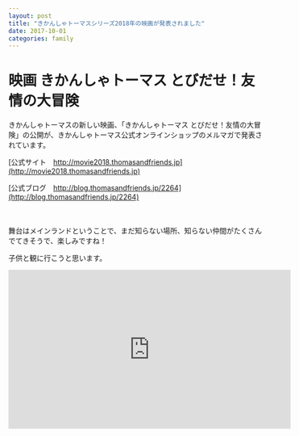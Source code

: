 ```yaml
---
layout: post
title: "きかんしゃトーマスシリーズ2018年の映画が発表されました"
date: 2017-10-01
categories: family
---
```


# 映画 きかんしゃトーマス とびだせ！友情の大冒険

きかんしゃトーマスの新しい映画、「きかんしゃトーマス とびだせ！友情の大冒険」の公開が、きかんしゃトーマス公式オンラインショップのメルマガで発表されています。

[公式サイト　http://movie2018.thomasandfriends.jp](http://movie2018.thomasandfriends.jp)

[公式ブログ　http://blog.thomasandfriends.jp/2264](http://blog.thomasandfriends.jp/2264)

<script async src="//pagead2.googlesyndication.com/pagead/js/adsbygoogle.js"></script>
<ins class="adsbygoogle"
     style="display:block; text-align:center;"
     data-ad-layout="in-article"
     data-ad-format="fluid"
     data-ad-client="ca-pub-3655474149264343"
     data-ad-slot="9606645212"></ins>
<script>
     (adsbygoogle = window.adsbygoogle || []).push({});
</script>


<br >
<br >
舞台はメインランドということで、まだ知らない場所、知らない仲間がたくさんでてきそうで、楽しみですね！

子供と観に行こうと思います。

<iframe width="560" height="315" src="https://www.youtube.com/embed/yc0sWUJKGMY" frameborder="0" allowfullscreen></iframe>